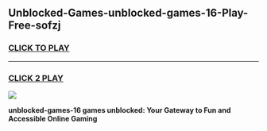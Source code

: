
## Unblocked-Games-unblocked-games-16-Play-Free-sofzj
<h3>
<a href="https://premium76.site?title=unblocked-games-16&ref=23A">CLICK TO PLAY</a></h3>
<hr>

<h3>
<a href="https://premium76.site?title=unblocked-games-16&ref=23A">CLICK 2 PLAY</a>
  
</h3>

<a href="https://premium76.site?title=unblocked-games-16&ref=23A"><img src="https://clearcache.store/games.png"></a>


**unblocked-games-16 games unblocked: Your Gateway to Fun and Accessible Online Gaming**
